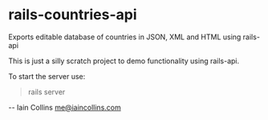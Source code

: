 rails-countries-api
===================

Exports editable database of countries in JSON, XML and HTML using rails-api

This is just a silly scratch project to demo functionality using rails-api.

To start the server use:

> rails server

-- 
Iain Collins <me@iaincollins.com>